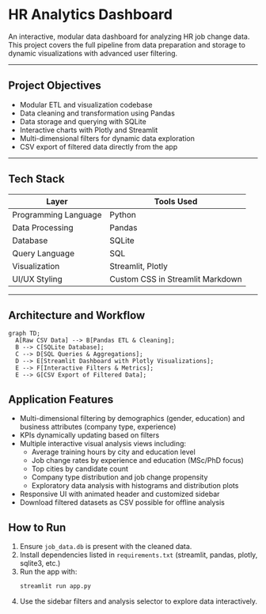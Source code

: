 # HR Analytics Dashboard

An interactive, modular data dashboard for analyzing HR job change data. This project covers the full pipeline from data preparation and storage to dynamic visualizations with advanced user filtering.


---

## Project Objectives

- Modular ETL and visualization codebase
- Data cleaning and transformation using Pandas
- Data storage and querying with SQLite
- Interactive charts with Plotly and Streamlit
- Multi-dimensional filters for dynamic data exploration
- CSV export of filtered data directly from the app

---

## Tech Stack

| Layer               | Tools Used                      |
|---------------------|--------------------------------|
| Programming Language | Python                         |
| Data Processing     | Pandas                        |
| Database            | SQLite                       |
| Query Language      | SQL                          |
| Visualization       | Streamlit, Plotly             |
| UI/UX Styling       | Custom CSS in Streamlit Markdown |

---

## Architecture and Workflow

```mermaid
graph TD;
  A[Raw CSV Data] --> B[Pandas ETL & Cleaning];
  B --> C[SQLite Database];
  C --> D[SQL Queries & Aggregations];
  D --> E[Streamlit Dashboard with Plotly Visualizations];
  E --> F[Interactive Filters & Metrics];
  E --> G[CSV Export of Filtered Data];
```

## Application Features

- Multi-dimensional filtering by demographics (gender, education) and business attributes (company type, experience)
- KPIs dynamically updating based on filters
- Multiple interactive visual analysis views including:
  - Average training hours by city and education level
  - Job change rates by experience and education (MSc/PhD focus)
  - Top cities by candidate count
  - Company type distribution and job change propensity
  - Exploratory data analysis with histograms and distribution plots
- Responsive UI with animated header and customized sidebar
- Download filtered datasets as CSV possible for offline analysis

## How to Run

1. Ensure `job_data.db` is present with the cleaned data.  
2. Install dependencies listed in `requirements.txt` (streamlit, pandas, plotly, sqlite3, etc.)  
3. Run the app with:  
   ```bash
   streamlit run app.py
   ```
4. Use the sidebar filters and analysis selector to explore data interactively.
